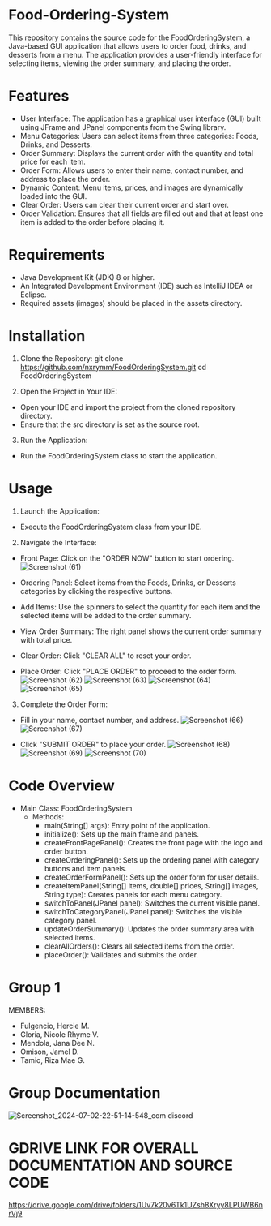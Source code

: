 # Food-Ordering-System
This repository contains the source code for the FoodOrderingSystem, a Java-based GUI application that allows users to order food, drinks, and desserts from a menu. The application provides a user-friendly interface for selecting items, viewing the order summary, and placing the order.

# Features
- User Interface: The application has a graphical user interface (GUI) built using JFrame and JPanel components from the Swing library.
- Menu Categories: Users can select items from three categories: Foods, Drinks, and Desserts.
- Order Summary: Displays the current order with the quantity and total price for each item.
- Order Form: Allows users to enter their name, contact number, and address to place the order.
- Dynamic Content: Menu items, prices, and images are dynamically loaded into the GUI.
- Clear Order: Users can clear their current order and start over.
- Order Validation: Ensures that all fields are filled out and that at least one item is added to the order before placing it.

# Requirements
- Java Development Kit (JDK) 8 or higher.
- An Integrated Development Environment (IDE) such as IntelliJ IDEA or Eclipse.
- Required assets (images) should be placed in the assets directory.

# Installation
1. Clone the Repository:
git clone https://github.com/nxrymm/FoodOrderingSystem.git
cd FoodOrderingSystem

2. Open the Project in Your IDE:
- Open your IDE and import the project from the cloned repository directory.
- Ensure that the src directory is set as the source root.

3. Run the Application:
- Run the FoodOrderingSystem class to start the application.

# Usage
1. Launch the Application:
- Execute the FoodOrderingSystem class from your IDE.

2. Navigate the Interface:
- Front Page: Click on the "ORDER NOW" button to start ordering.
![Screenshot (61)](https://github.com/nxrymm/Food-Ordering-System/assets/164466808/87bffbf4-c4e9-47df-a679-12d08dd430b6)

- Ordering Panel: Select items from the Foods, Drinks, or Desserts categories by clicking the respective buttons.
- Add Items: Use the spinners to select the quantity for each item and the selected items will be added to the order summary.
- View Order Summary: The right panel shows the current order summary with total price.
- Clear Order: Click "CLEAR ALL" to reset your order.
- Place Order: Click "PLACE ORDER" to proceed to the order form.
![Screenshot (62)](https://github.com/nxrymm/Food-Ordering-System/assets/164466808/5239dafe-8b6a-4a7b-a001-90dec591552f)
![Screenshot (63)](https://github.com/nxrymm/Food-Ordering-System/assets/164466808/e3add00b-d1db-4b81-9266-62504a98344f)
![Screenshot (64)](https://github.com/nxrymm/Food-Ordering-System/assets/164466808/7d644781-a4ee-4919-95ea-344862bb43a2)
![Screenshot (65)](https://github.com/nxrymm/Food-Ordering-System/assets/164466808/adce732d-dbf3-4716-90ac-7303e28a93de)

3. Complete the Order Form:
- Fill in your name, contact number, and address.
![Screenshot (66)](https://github.com/nxrymm/Food-Ordering-System/assets/164466808/b6bc036c-c916-4122-a689-95f4b47e8f96)
![Screenshot (67)](https://github.com/nxrymm/Food-Ordering-System/assets/164466808/39f3bdcf-6289-4b49-99fc-c29f50972dba)

- Click "SUBMIT ORDER" to place your order.
![Screenshot (68)](https://github.com/nxrymm/Food-Ordering-System/assets/164466808/8b12a470-5774-4855-b9fc-5c0eddc1c5d6)
![Screenshot (69)](https://github.com/nxrymm/Food-Ordering-System/assets/164466808/66466306-e76b-45d0-b934-566d5f0e2801)
![Screenshot (70)](https://github.com/nxrymm/Food-Ordering-System/assets/164466808/79852312-c00f-4ff8-926a-2a48c71e2d91)


# Code Overview
- Main Class: FoodOrderingSystem
  - Methods:
    - main(String[] args): Entry point of the application.
    - initialize(): Sets up the main frame and panels.
    - createFrontPagePanel(): Creates the front page with the logo and order button.
    - createOrderingPanel(): Sets up the ordering panel with category buttons and item panels.
    - createOrderFormPanel(): Sets up the order form for user details.
    - createItemPanel(String[] items, double[] prices, String[] images, String type): Creates panels for each menu category.
    - switchToPanel(JPanel panel): Switches the current visible panel.
    - switchToCategoryPanel(JPanel panel): Switches the visible category panel.
    - updateOrderSummary(): Updates the order summary area with selected items.
    - clearAllOrders(): Clears all selected items from the order.
    - placeOrder(): Validates and submits the order.
    
# Group 1
MEMBERS:
- Fulgencio, Hercie M.
- Gloria, Nicole Rhyme V.
- Mendola, Jana Dee N.
- Omison, Jamel D.
- Tamio, Riza Mae G.

# Group Documentation
![Screenshot_2024-07-02-22-51-14-548_com discord](https://github.com/nxrymm/Food-Ordering-System/assets/164466808/97d63ce3-a558-417d-a87c-30127c72a927)

# GDRIVE LINK FOR OVERALL DOCUMENTATION AND SOURCE CODE
https://drive.google.com/drive/folders/1Uv7k20v6Tk1UZsh8Xryy8LPUWB6nrVj9

